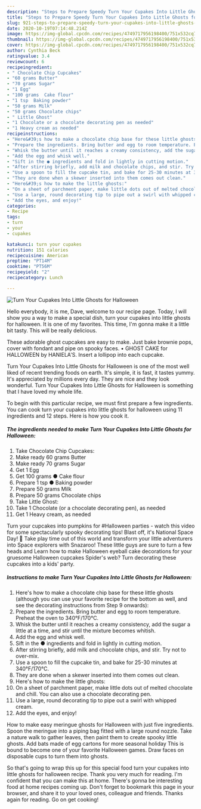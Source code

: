 ```yaml
---
description: "Steps to Prepare Speedy Turn Your Cupakes Into Little Ghosts for Halloween"
title: "Steps to Prepare Speedy Turn Your Cupakes Into Little Ghosts for Halloween"
slug: 921-steps-to-prepare-speedy-turn-your-cupakes-into-little-ghosts-for-halloween
date: 2020-10-19T07:14:48.214Z
image: https://img-global.cpcdn.com/recipes/4749717956198400/751x532cq70/turn-your-cupakes-into-little-ghosts-for-halloween-recipe-main-photo.jpg
thumbnail: https://img-global.cpcdn.com/recipes/4749717956198400/751x532cq70/turn-your-cupakes-into-little-ghosts-for-halloween-recipe-main-photo.jpg
cover: https://img-global.cpcdn.com/recipes/4749717956198400/751x532cq70/turn-your-cupakes-into-little-ghosts-for-halloween-recipe-main-photo.jpg
author: Cynthia Beck
ratingvalue: 3.4
reviewcount: 6
recipeingredient:
- " Chocolate Chip Cupcakes"
- "60 grams Butter"
- "70 grams Sugar"
- "1 Egg"
- "100 grams  Cake flour"
- "1 tsp  Baking powder"
- "50 grams Milk"
- "50 grams Chocolate chips"
- " Little Ghost"
- "1 Chocolate or a chocolate decorating pen as needed"
- "1 Heavy cream as needed"
recipeinstructions:
- "Here&#39;s how to make a chocolate chip base for these little ghosts (although you can use your favorite recipe for the bottom as well, and see the decorating instructions from Step 9 onwards):"
- "Prepare the ingredients. Bring butter and egg to room temperature. Preheat the oven to 340°F/170°C."
- "Whisk the butter until it reaches a creamy consistency, add the sugar a little at a time, and stir until the mixture becomes whitish."
- "Add the egg and whisk well."
- "Sift in the ● ingredients and fold in lightly in cutting motion."
- "After stirring briefly, add milk and chocolate chips, and stir. Try not to over-mix."
- "Use a spoon to fill the cupcake tin, and bake for 25-30 minutes at 340°F/170°C."
- "They are done when a skewer inserted into them comes out clean."
- "Here&#39;s how to make the little ghosts:"
- "On a sheet of parchment paper, make little dots out of melted chocolate and chill. You can also use a chocolate decorating pen."
- "Use a large, round decorating tip to pipe out a swirl with whipped cream."
- "Add the eyes, and enjoy!"
categories:
- Recipe
tags:
- turn
- your
- cupakes

katakunci: turn your cupakes 
nutrition: 151 calories
recipecuisine: American
preptime: "PT14M"
cooktime: "PT56M"
recipeyield: "2"
recipecategory: Lunch

---
```



![Turn Your Cupakes Into Little Ghosts for Halloween](https://img-global.cpcdn.com/recipes/4749717956198400/751x532cq70/turn-your-cupakes-into-little-ghosts-for-halloween-recipe-main-photo.jpg)

Hello everybody, it is me, Dave, welcome to our recipe page. Today, I will show you a way to make a special dish, turn your cupakes into little ghosts for halloween. It is one of my favorites. This time, I'm gonna make it a little bit tasty. This will be really delicious.

These adorable ghost cupcakes are easy to make. Just bake brownie pops, cover with fondant and pipe on spooky faces. • GHOST CAKE for HALLOWEEN by HANIELA&#39;S. Insert a lollipop into each cupcake.

Turn Your Cupakes Into Little Ghosts for Halloween is one of the most well liked of recent trending foods on earth. It's simple, it is fast, it tastes yummy. It's appreciated by millions every day. They are nice and they look wonderful. Turn Your Cupakes Into Little Ghosts for Halloween is something that I have loved my whole life.


To begin with this particular recipe, we must first prepare a few ingredients. You can cook turn your cupakes into little ghosts for halloween using 11 ingredients and 12 steps. Here is how you cook it.

<!--inarticleads1-->

##### The ingredients needed to make Turn Your Cupakes Into Little Ghosts for Halloween:

1. Take  Chocolate Chip Cupcakes:
1. Make ready 60 grams Butter
1. Make ready 70 grams Sugar
1. Get 1 Egg
1. Get 100 grams ● Cake flour
1. Prepare 1 tsp ● Baking powder
1. Prepare 50 grams Milk
1. Prepare 50 grams Chocolate chips
1. Take  Little Ghost:
1. Take 1 Chocolate (or a chocolate decorating pen), as needed
1. Get 1 Heavy cream, as needed


Turn your cupcakes into pumpkins for #Halloween parties - watch this video for some spectacularly spooky decorating tips! Blast off, it&#39;s National Space Day! 🚀 Take play time out of this world and transform your little adventurers into Space explorers with Snazaroo! These little guys are sure to turn a few heads and Learn how to make Halloween eyeball cake decorations for your gruesome Halloween cupcakes Spider&#39;s web? Turn decorating these cupcakes into a kids&#39; party. 

<!--inarticleads2-->

##### Instructions to make Turn Your Cupakes Into Little Ghosts for Halloween:

1. Here&#39;s how to make a chocolate chip base for these little ghosts (although you can use your favorite recipe for the bottom as well, and see the decorating instructions from Step 9 onwards):
1. Prepare the ingredients. Bring butter and egg to room temperature. Preheat the oven to 340°F/170°C.
1. Whisk the butter until it reaches a creamy consistency, add the sugar a little at a time, and stir until the mixture becomes whitish.
1. Add the egg and whisk well.
1. Sift in the ● ingredients and fold in lightly in cutting motion.
1. After stirring briefly, add milk and chocolate chips, and stir. Try not to over-mix.
1. Use a spoon to fill the cupcake tin, and bake for 25-30 minutes at 340°F/170°C.
1. They are done when a skewer inserted into them comes out clean.
1. Here&#39;s how to make the little ghosts:
1. On a sheet of parchment paper, make little dots out of melted chocolate and chill. You can also use a chocolate decorating pen.
1. Use a large, round decorating tip to pipe out a swirl with whipped cream.
1. Add the eyes, and enjoy!


How to make easy meringue ghosts for Halloween with just five ingredients. Spoon the meringue into a piping bag fitted with a large round nozzle. Take a nature walk to gather leaves, then paint them to create spooky little ghosts. Add bats made of egg cartons for more seasonal holiday This is bound to become one of your favorite Halloween games. Draw faces on disposable cups to turn them into ghosts. 

So that's going to wrap this up for this special food turn your cupakes into little ghosts for halloween recipe. Thank you very much for reading. I'm confident that you can make this at home. There's gonna be interesting food at home recipes coming up. Don't forget to bookmark this page in your browser, and share it to your loved ones, colleague and friends. Thanks again for reading. Go on get cooking!
